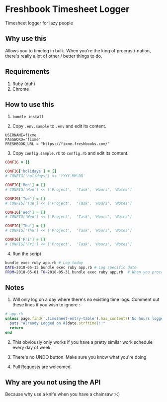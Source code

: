 # Freshbook Timesheet Logger
Timesheet logger for lazy people

## Why use this
Allows you to timelog in bulk. When you're the king of procrasti-nation, there's really a lot of other / better things to do. 

## Requirements
1. Ruby (duh) 
2. Chrome

## How to use this

1. `bundle install`

2. Copy `.env.sample` to `.env` and edit its content.

```
USERNAME=fixme
PASSWORD='fixme'
FRESHBOOK_URL = "https://fixme.freshbooks.com/"
```

3. Copy `config.sample.rb` to `config.rb` and edit its content.
```ruby
CONFIG = {}

CONFIG['holidays'] = []
# CONFIG['holidays'] << 'YYYY-MM-DD'

CONFIG['Mon'] = []
# CONFIG['Mon'] << ['Project',  'Task', 'Hours', 'Notes']

CONFIG['Tue'] = []
# CONFIG['Tue'] << ['Project',  'Task', 'Hours', 'Notes']

CONFIG['Wed'] = []
# CONFIG['Wed'] << ['Project',  'Task', 'Hours', 'Notes']

CONFIG['Thu'] = []
# CONFIG['Thu'] << ['Project',  'Task', 'Hours', 'Notes']

CONFIG['Fri'] = []
# CONFIG['Fri'] << ['Project',  'Task', 'Hours', 'Notes']
```

4. Run the script

```bash
bundle exec ruby app.rb # Log today
DATE=2018-05-15 bundle exec ruby app.rb # Log specific date
FROM=2018-05-01 TO=2018-05-31 bundle exec ruby app.rb  # When you procrastinate until the last minute
```

## Notes

1. Will only log on a day where there's no existing time logs. Comment out these lines if you wish to ignore :-
```ruby
# app.rb
unless page.find('.timesheet-entry-table').has_content?('No hours logged on')
  puts "Already Logged on #{date.strftime}!!"
  return
end
```

2. This obviously only works if you have a pretty similar work schedule every day of week.

3. There's no UNDO button. Make sure you know what you're doing.

4. Pull Requests are welcomed.

## Why are you not using the API
Because why use a knife when you have a chainsaw >:)

